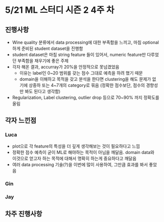 # 5/21 ML 스터디 시즌 2 4주 차

## 진행사항

* Wine quality 분류에서 data processing에 대한 부족함을 느끼고, 마침 optional하게 준비된 student dataset을 진행함
* student dataset은 마침 string feature 들이 있어서, numeric feature만 다루었던 부족함을 채우기에 좋은 주제
* 각자 해온 결과, accurray가 20%을 안정적으로 못넘겼었음
  * 이유는 label인 0~20 범위를 갖는 점수 그대로 예측을 하려 했기 때문
  * domain을 이해하고 목적을 갖고 분석을 한다면 clustering을 해도 문제가 없기에 상중하 또는 4~7개의 category로 묶음 (정확한 점수보단, 점수의 경향성만 봐도 된다고 생각함)
* Regularization, Label clustering, outlier drop 등으로 70~90% 까지 정확도를 올림

## 각자 느낀점

### Luca
- plot으로 각 feature의 특성을 더 깊게 생각해보는 것이 필요하다고 느낌
- 정확한 점수 예측이 굳이 ML로 해야하는 목적이 아님을 깨달음. domain data와 이것으로 얻고자 하는 목적에 대해서 명확히 하는게 중요하다고 깨달음
- 여러 data processing 기술(?)을 이번에 많이 사용하여, 그만큼 효과를 봐서 좋았음

### Gin


### Jay


## 차주 진행사항

